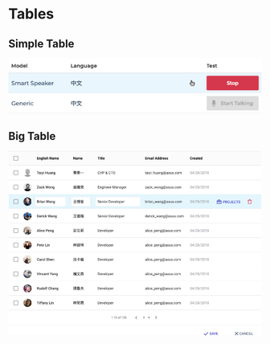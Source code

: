 # Tables

## Simple Table

![](../.gitbook/assets/image%20%2854%29.png)

## Big Table

![](../.gitbook/assets/image%20%2860%29.png)

